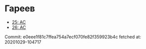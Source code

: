 # Гареев
- [25: AC](25.md)
- [26: AC](26.md)

Commit: e0eee1f81c7ffea754a7ecf070fe82f359923b4c
 fetched at: 20201029-104717
